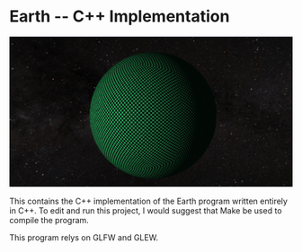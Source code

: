 # Earth -- C++ Implementation

![Earth Preview](../../Assets/C++.png)

This contains the C++ implementation of the Earth program written entirely in C++. To edit and run this project, I would suggest that Make be used to compile the program.

This program relys on GLFW and GLEW.